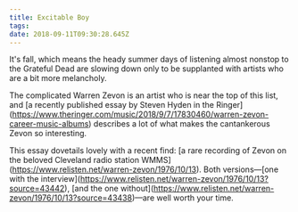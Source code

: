 ```yaml
---
title: Excitable Boy
tags:
date: 2018-09-11T09:30:28.645Z
---
```

It's fall, which means the heady summer days of listening almost nonstop to the Grateful Dead are slowing down only to be supplanted with artists who are a bit more melancholy.

The complicated Warren Zevon is an artist who is near the top of this list, and \[a recently published essay by Steven Hyden in the Ringer\](https://www.theringer.com/music/2018/9/7/17830460/warren-zevon-career-music-albums) describes a lot of what makes the cantankerous Zevon so interesting.

This essay dovetails lovely with a recent find: \[a rare recording of Zevon on the beloved Cleveland radio station WMMS\](https://www.relisten.net/warren-zevon/1976/10/13). Both versions—\[one with the interview\](https://www.relisten.net/warren-zevon/1976/10/13?source=43442), \[and the one without\](https://www.relisten.net/warren-zevon/1976/10/13?source=43438)—are well worth your time.
